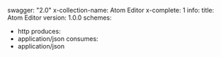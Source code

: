 swagger: "2.0"
x-collection-name: Atom Editor
x-complete: 1
info:
  title: Atom Editor
  version: 1.0.0
schemes:
- http
produces:
- application/json
consumes:
- application/json